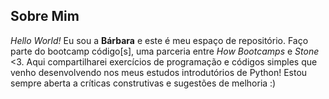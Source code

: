 ## Sobre Mim
*Hello World!*
Eu sou a **Bárbara** e este é meu espaço de repositório. Faço parte do bootcamp código[s], uma parceria entre *How Bootcamps* e *Stone* <3.
Aqui compartilharei exercícios de programação e códigos simples que venho desenvolvendo nos meus estudos introdutórios de Python! 
Estou sempre aberta a críticas construtivas e sugestões de melhoria :)

